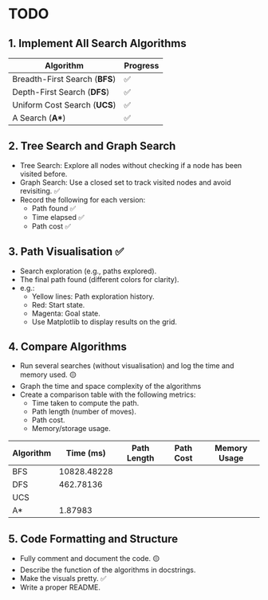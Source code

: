 # TODO
## 1. Implement All Search Algorithms

| Algorithm      | Progress      |
| ------------- | ------------- |
| Breadth-First Search (**BFS**) | ✅ |
| Depth-First Search (**DFS**) | ✅ |
| Uniform Cost Search (**UCS**) | ✅ |
| A Search (**A\***) | ✅ |

## 2. Tree Search and Graph Search

- Tree Search: Explore all nodes without checking if a node has been visited before.
- Graph Search: Use a closed set to track visited nodes and avoid revisiting. ✅
- Record the following for each version:
    - Path found ✅
    - Time elapsed ✅
    - Path cost ✅


##  3. Path Visualisation ✅
- Search exploration (e.g., paths explored). 
- The final path found (different colors for clarity). 
- e.g.:
    - Yellow lines: Path exploration history. 
    - Red: Start state. 
    - Magenta: Goal state. 
    - Use Matplotlib to display results on the grid. 


## 4. Compare Algorithms

- Run several searches (without visualisation) and log the time and memory used. 🟡
- Graph the time and space complexity of the algorithms 
- Create a comparison table with the following metrics:
    - Time taken to compute the path.
    - Path length (number of moves).
    - Path cost.
    - Memory/storage usage.

| Algorithm |  Time (ms)  | Path Length | Path Cost | Memory Usage | 
| --------- | ----------- | ----------- | --------- |------------- |
| BFS       | 10828.48228 |             |           |              | 
| DFS       | 462.78136   |             |           |              | 
| UCS       |             |             |           |              | 
| A*        | 1.87983     |             |           |              |    

## 5. Code Formatting and Structure

- Fully comment and document the code. 🟡
- Describe the function of the algorithms in docstrings.
- Make the visuals pretty. ✅
- Write a proper README.